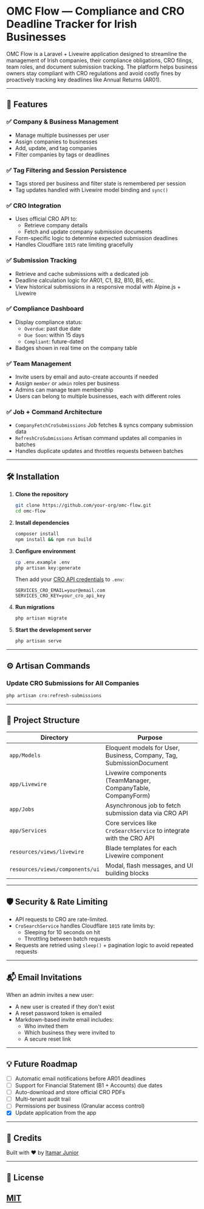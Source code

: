 # OMC Flow — Compliance and CRO Deadline Tracker for Irish Businesses

OMC Flow is a Laravel + Livewire application designed to streamline the management of Irish companies, their compliance obligations, CRO filings, team roles, and document submission tracking. The platform helps business owners stay compliant with CRO regulations and avoid costly fines by proactively tracking key deadlines like Annual Returns (AR01).

---

## 🚀 Features

### ✅ Company & Business Management
- Manage multiple businesses per user
- Assign companies to businesses
- Add, update, and tag companies
- Filter companies by tags or deadlines

### ✅ Tag Filtering and Session Persistence
- Tags stored per business and filter state is remembered per session
- Tag updates handled with Livewire model binding and `sync()`

### ✅ CRO Integration
- Uses official CRO API to:
  - Retrieve company details
  - Fetch and update company submission documents
- Form-specific logic to determine expected submission deadlines
- Handles Cloudflare `1015` rate limiting gracefully

### ✅ Submission Tracking
- Retrieve and cache submissions with a dedicated job
- Deadline calculation logic for AR01, C1, B2, B10, B5, etc.
- View historical submissions in a responsive modal with Alpine.js + Livewire

### ✅ Compliance Dashboard
- Display compliance status:
  - `Overdue`: past due date
  - `Due Soon`: within 15 days
  - `Compliant`: future-dated
- Badges shown in real time on the company table

### ✅ Team Management
- Invite users by email and auto-create accounts if needed
- Assign `member` or `admin` roles per business
- Admins can manage team membership
- Users can belong to multiple businesses, each with different roles

### ✅ Job + Command Architecture
- `CompanyFetchCroSubmissions` Job fetches & syncs company submission data
- `RefreshCroSubmissions` Artisan command updates all companies in batches
- Handles duplicate updates and throttles requests between batches

---

## 🛠️ Installation

1. **Clone the repository**
   ```bash
   git clone https://github.com/your-org/omc-flow.git
   cd omc-flow
   ```

2. **Install dependencies**
   ```bash
   composer install
   npm install && npm run build
   ```

3. **Configure environment**
   ```bash
   cp .env.example .env
   php artisan key:generate
   ```

   Then add your [CRO API credentials](https://services.cro.ie/cws/documentation) to `.env`:
   ```env
   SERVICES_CRO_EMAIL=your@email.com
   SERVICES_CRO_KEY=your_cro_api_key
   ```

4. **Run migrations**
   ```bash
   php artisan migrate
   ```

5. **Start the development server**
   ```bash
   php artisan serve
   ```

---

## ⚙️ Artisan Commands

### Update CRO Submissions for All Companies
```bash
php artisan cro:refresh-submissions
```

---

## 🧩 Project Structure

| Directory        | Purpose                                                                 |
|------------------|-------------------------------------------------------------------------|
| `app/Models`     | Eloquent models for User, Business, Company, Tag, SubmissionDocument    |
| `app/Livewire`   | Livewire components (TeamManager, CompanyTable, CompanyForm)            |
| `app/Jobs`       | Asynchronous job to fetch submission data via CRO API                  |
| `app/Services`   | Core services like `CroSearchService` to integrate with the CRO API     |
| `resources/views/livewire` | Blade templates for each Livewire component                    |
| `resources/views/components/ui` | Modal, flash messages, and UI building blocks             |

---

## 🛡️ Security & Rate Limiting

- API requests to CRO are rate-limited.
- `CroSearchService` handles Cloudflare `1015` rate limits by:
  - Sleeping for 10 seconds on hit
  - Throttling between batch requests
- Requests are retried using `sleep()` + pagination logic to avoid repeated requests

---

## 📬 Email Invitations

When an admin invites a new user:
- A new user is created if they don't exist
- A reset password token is emailed
- Markdown-based invite email includes:
  - Who invited them
  - Which business they were invited to
  - A secure reset link

---

## 💡 Future Roadmap

- [ ] Automatic email notifications before AR01 deadlines
- [ ] Support for Financial Statement (B1 + Accounts) due dates
- [ ] Auto-download and store official CRO PDFs
- [ ] Multi-tenant audit trail
- [ ] Permissions per business (Granular access control)
- [x] Update application from the app

---

## 🧠 Credits

Built with ❤️ by [Itamar Junior](https://github.com/codeitamarjr)

---

## 📜 License

[MIT](LICENSE)
---
